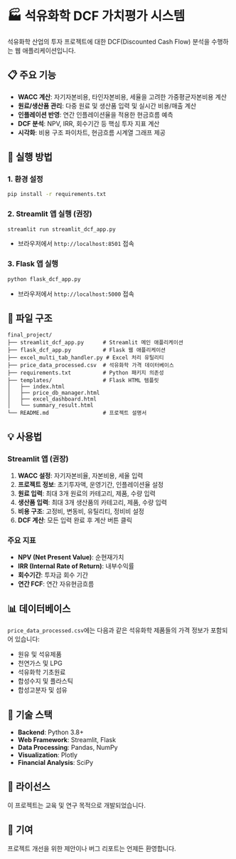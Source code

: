 # 🏭 석유화학 DCF 가치평가 시스템

석유화학 산업의 투자 프로젝트에 대한 DCF(Discounted Cash Flow) 분석을 수행하는 웹 애플리케이션입니다.

## 📋 주요 기능

- **WACC 계산**: 자기자본비용, 타인자본비용, 세율을 고려한 가중평균자본비용 계산
- **원료/생산품 관리**: 다중 원료 및 생산품 입력 및 실시간 비용/매출 계산
- **인플레이션 반영**: 연간 인플레이션율을 적용한 현금흐름 예측
- **DCF 분석**: NPV, IRR, 회수기간 등 핵심 투자 지표 계산
- **시각화**: 비용 구조 파이차트, 현금흐름 시계열 그래프 제공

## 🚀 실행 방법

### 1. 환경 설정
```bash
pip install -r requirements.txt
```

### 2. Streamlit 앱 실행 (권장)
```bash
streamlit run streamlit_dcf_app.py
```
- 브라우저에서 `http://localhost:8501` 접속

### 3. Flask 앱 실행
```bash
python flask_dcf_app.py
```
- 브라우저에서 `http://localhost:5000` 접속

## 📁 파일 구조

```
final_project/
├── streamlit_dcf_app.py      # Streamlit 메인 애플리케이션
├── flask_dcf_app.py          # Flask 웹 애플리케이션
├── excel_multi_tab_handler.py # Excel 처리 유틸리티
├── price_data_processed.csv  # 석유화학 가격 데이터베이스
├── requirements.txt          # Python 패키지 의존성
├── templates/                # Flask HTML 템플릿
│   ├── index.html
│   ├── price_db_manager.html
│   ├── excel_dashboard.html
│   └── summary_result.html
└── README.md                 # 프로젝트 설명서
```

## 💡 사용법

### Streamlit 앱 (권장)
1. **WACC 설정**: 자기자본비율, 자본비용, 세율 입력
2. **프로젝트 정보**: 초기투자액, 운영기간, 인플레이션율 설정
3. **원료 입력**: 최대 3개 원료의 카테고리, 제품, 수량 입력
4. **생산품 입력**: 최대 3개 생산품의 카테고리, 제품, 수량 입력
5. **비용 구조**: 고정비, 변동비, 유틸리티, 정비비 설정
6. **DCF 계산**: 모든 입력 완료 후 계산 버튼 클릭

### 주요 지표
- **NPV (Net Present Value)**: 순현재가치
- **IRR (Internal Rate of Return)**: 내부수익률
- **회수기간**: 투자금 회수 기간
- **연간 FCF**: 연간 자유현금흐름

## 📊 데이터베이스

`price_data_processed.csv`에는 다음과 같은 석유화학 제품들의 가격 정보가 포함되어 있습니다:
- 원유 및 석유제품
- 천연가스 및 LPG
- 석유화학 기초원료
- 합성수지 및 플라스틱
- 합성고분자 및 섬유

## 🔧 기술 스택

- **Backend**: Python 3.8+
- **Web Framework**: Streamlit, Flask
- **Data Processing**: Pandas, NumPy
- **Visualization**: Plotly
- **Financial Analysis**: SciPy

## 📝 라이선스

이 프로젝트는 교육 및 연구 목적으로 개발되었습니다.

## 🤝 기여

프로젝트 개선을 위한 제안이나 버그 리포트는 언제든 환영합니다.

